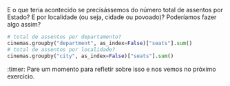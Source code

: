 E o que teria acontecido se precisássemos do número total de assentos por Estado? E por localidade (ou seja, cidade ou povoado)? Poderíamos fazer algo assim?

```python
# total de assentos por departamento?
cinemas.groupby("department", as_index=False)["seats"].sum()
# total de assentos por localidade?
cinemas.groupby("city", as_index=False)["seats"].sum()
```

:timer: Pare um momento para refletir sobre isso e nos vemos no próximo exercício.
